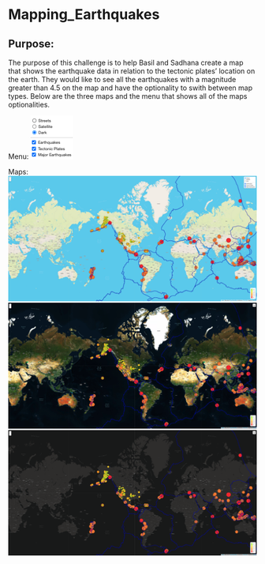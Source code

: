 # Mapping_Earthquakes

## Purpose: 

The purpose of this challenge is to help Basil and Sadhana create a map that shows the earthquake data in relation to the tectonic plates’ location on the earth. They would like to see all the earthquakes with a magnitude greater than 4.5 on the map and have the optionality to swith between map types. Below are the three maps and the menu that shows all of the maps optionalities.

Menu:
![menu.png](https://github.com/andreabassetti/Mapping_Earthquakes/blob/main/png/menu.png)

Maps:
![streets.png](https://github.com/andreabassetti/Mapping_Earthquakes/blob/main/png/streets.png)
![satelite.png](https://github.com/andreabassetti/Mapping_Earthquakes/blob/main/png/satelite.png)
![dark.png](https://github.com/andreabassetti/Mapping_Earthquakes/blob/main/png/dark.png)
